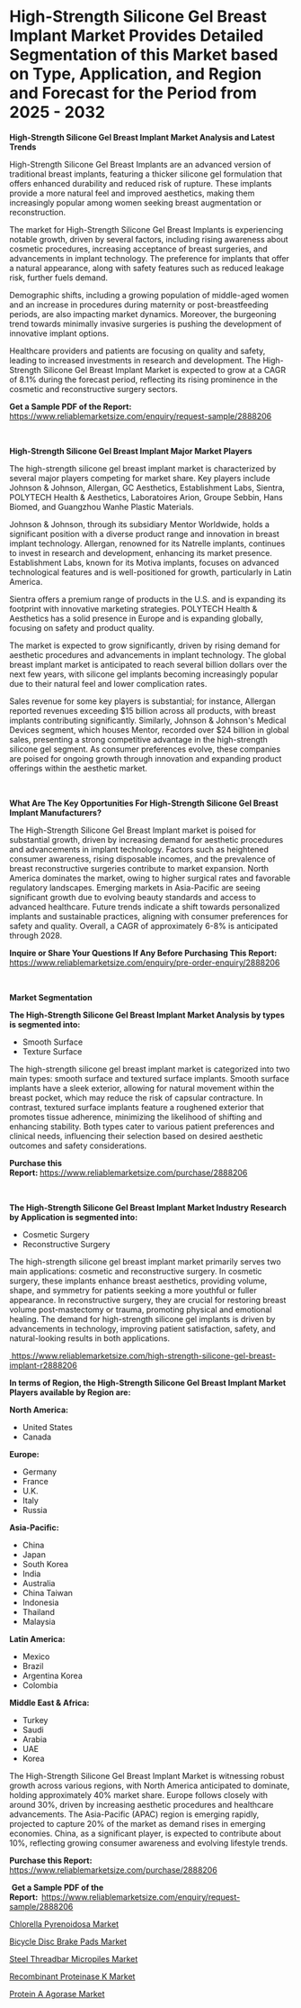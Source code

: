 <p><h1>High-Strength Silicone Gel Breast Implant Market Provides Detailed Segmentation of this Market based on Type, Application, and Region and Forecast for the Period from 2025 - 2032</h1></p><p><strong>High-Strength Silicone Gel Breast Implant Market Analysis and Latest Trends</strong></p>
<p><p>High-Strength Silicone Gel Breast Implants are an advanced version of traditional breast implants, featuring a thicker silicone gel formulation that offers enhanced durability and reduced risk of rupture. These implants provide a more natural feel and improved aesthetics, making them increasingly popular among women seeking breast augmentation or reconstruction.</p><p>The market for High-Strength Silicone Gel Breast Implants is experiencing notable growth, driven by several factors, including rising awareness about cosmetic procedures, increasing acceptance of breast surgeries, and advancements in implant technology. The preference for implants that offer a natural appearance, along with safety features such as reduced leakage risk, further fuels demand. </p><p>Demographic shifts, including a growing population of middle-aged women and an increase in procedures during maternity or post-breastfeeding periods, are also impacting market dynamics. Moreover, the burgeoning trend towards minimally invasive surgeries is pushing the development of innovative implant options. </p><p>Healthcare providers and patients are focusing on quality and safety, leading to increased investments in research and development. The High-Strength Silicone Gel Breast Implant Market is expected to grow at a CAGR of 8.1% during the forecast period, reflecting its rising prominence in the cosmetic and reconstructive surgery sectors.</p></p>
<p><strong>Get a Sample PDF of the Report:&nbsp;</strong> <a href="https://www.reliablemarketsize.com/enquiry/request-sample/2888206?utm_campaign=1131&utm_medium=2&utm_source=Github&utm_content=ia&utm_term=14032025&utm_id=high-strength-silicone-gel-breast-implant">https://www.reliablemarketsize.com/enquiry/request-sample/2888206</a></p>
<p>&nbsp;</p>
<p><strong>High-Strength Silicone Gel Breast Implant Major Market Players</strong></p>
<p><p>The high-strength silicone gel breast implant market is characterized by several major players competing for market share. Key players include Johnson & Johnson, Allergan, GC Aesthetics, Establishment Labs, Sientra, POLYTECH Health & Aesthetics, Laboratoires Arion, Groupe Sebbin, Hans Biomed, and Guangzhou Wanhe Plastic Materials. </p><p>Johnson & Johnson, through its subsidiary Mentor Worldwide, holds a significant position with a diverse product range and innovation in breast implant technology. Allergan, renowned for its Natrelle implants, continues to invest in research and development, enhancing its market presence. Establishment Labs, known for its Motiva implants, focuses on advanced technological features and is well-positioned for growth, particularly in Latin America.</p><p>Sientra offers a premium range of products in the U.S. and is expanding its footprint with innovative marketing strategies. POLYTECH Health & Aesthetics has a solid presence in Europe and is expanding globally, focusing on safety and product quality. </p><p>The market is expected to grow significantly, driven by rising demand for aesthetic procedures and advancements in implant technology. The global breast implant market is anticipated to reach several billion dollars over the next few years, with silicone gel implants becoming increasingly popular due to their natural feel and lower complication rates.</p><p>Sales revenue for some key players is substantial; for instance, Allergan reported revenues exceeding $15 billion across all products, with breast implants contributing significantly. Similarly, Johnson & Johnson's Medical Devices segment, which houses Mentor, recorded over $24 billion in global sales, presenting a strong competitive advantage in the high-strength silicone gel segment. As consumer preferences evolve, these companies are poised for ongoing growth through innovation and expanding product offerings within the aesthetic market.</p></p>
<p>&nbsp;</p>
<p><strong>What Are The Key Opportunities For High-Strength Silicone Gel Breast Implant Manufacturers?</strong></p>
<p><p>The High-Strength Silicone Gel Breast Implant market is poised for substantial growth, driven by increasing demand for aesthetic procedures and advancements in implant technology. Factors such as heightened consumer awareness, rising disposable incomes, and the prevalence of breast reconstructive surgeries contribute to market expansion. North America dominates the market, owing to higher surgical rates and favorable regulatory landscapes. Emerging markets in Asia-Pacific are seeing significant growth due to evolving beauty standards and access to advanced healthcare. Future trends indicate a shift towards personalized implants and sustainable practices, aligning with consumer preferences for safety and quality. Overall, a CAGR of approximately 6-8% is anticipated through 2028.</p></p>
<p><strong>Inquire or Share Your Questions If Any Before Purchasing This Report:</strong> <a href="https://www.reliablemarketsize.com/enquiry/pre-order-enquiry/2888206?utm_campaign=1131&utm_medium=2&utm_source=Github&utm_content=ia&utm_term=14032025&utm_id=high-strength-silicone-gel-breast-implant">https://www.reliablemarketsize.com/enquiry/pre-order-enquiry/2888206</a></p>
<p>&nbsp;</p>
<p><strong>Market Segmentation</strong></p>
<p><strong>The High-Strength Silicone Gel Breast Implant Market Analysis by types is segmented into:</strong></p>
<p><ul><li>Smooth Surface</li><li>Texture Surface</li></ul></p>
<p><p>The high-strength silicone gel breast implant market is categorized into two main types: smooth surface and textured surface implants. Smooth surface implants have a sleek exterior, allowing for natural movement within the breast pocket, which may reduce the risk of capsular contracture. In contrast, textured surface implants feature a roughened exterior that promotes tissue adherence, minimizing the likelihood of shifting and enhancing stability. Both types cater to various patient preferences and clinical needs, influencing their selection based on desired aesthetic outcomes and safety considerations.</p></p>
<p><strong>Purchase this Report:&nbsp;</strong><a href="https://www.reliablemarketsize.com/purchase/2888206?utm_campaign=1131&utm_medium=2&utm_source=Github&utm_content=ia&utm_term=14032025&utm_id=high-strength-silicone-gel-breast-implant">https://www.reliablemarketsize.com/purchase/2888206</a></p>
<p>&nbsp;</p>
<p><strong>The High-Strength Silicone Gel Breast Implant Market Industry Research by Application is segmented into:</strong></p>
<p><ul><li>Cosmetic Surgery</li><li>Reconstructive Surgery</li></ul></p>
<p><p>The high-strength silicone gel breast implant market primarily serves two main applications: cosmetic and reconstructive surgery. In cosmetic surgery, these implants enhance breast aesthetics, providing volume, shape, and symmetry for patients seeking a more youthful or fuller appearance. In reconstructive surgery, they are crucial for restoring breast volume post-mastectomy or trauma, promoting physical and emotional healing. The demand for high-strength silicone gel implants is driven by advancements in technology, improving patient satisfaction, safety, and natural-looking results in both applications.</p></p>
<p><a href="https://www.reliablemarketsize.com/high-strength-silicone-gel-breast-implant-r2888206?utm_campaign=1131&utm_medium=2&utm_source=Github&utm_content=ia&utm_term=14032025&utm_id=high-strength-silicone-gel-breast-implant">&nbsp;https://www.reliablemarketsize.com/high-strength-silicone-gel-breast-implant-r2888206</a></p>
<p><strong>In terms of Region, the High-Strength Silicone Gel Breast Implant Market Players available by Region are:</strong></p>
<p>
    <p> <strong> North America: </strong>
        <ul>
            <li>United States</li>
            <li>Canada</li>
        </ul>
        </p> 
    <p> <strong> Europe: </strong>
        <ul>
            <li>Germany</li>
            <li>France</li>
            <li>U.K.</li>
            <li>Italy</li>
            <li>Russia</li>
        </ul>
        </p> 
    <p> <strong> Asia-Pacific: </strong>
        <ul>
            <li>China</li>
            <li>Japan</li>
            <li>South Korea</li>
            <li>India</li>
            <li>Australia</li>
            <li>China Taiwan</li>
            <li>Indonesia</li>
            <li>Thailand</li>
            <li>Malaysia</li>
        </ul>
        </p> 
    <p> <strong> Latin America: </strong>
        <ul>
            <li>Mexico</li>
            <li>Brazil</li>
            <li>Argentina Korea</li>
            <li>Colombia</li>
        </ul>
        </p> 
    <p> <strong> Middle East & Africa: </strong>
        <ul>
            <li>Turkey</li>
            <li>Saudi</li>
            <li>Arabia</li>
            <li>UAE</li>
            <li>Korea</li>
        </ul>
    </p>
    </p>
<p><p>The High-Strength Silicone Gel Breast Implant Market is witnessing robust growth across various regions, with North America anticipated to dominate, holding approximately 40% market share. Europe follows closely with around 30%, driven by increasing aesthetic procedures and healthcare advancements. The Asia-Pacific (APAC) region is emerging rapidly, projected to capture 20% of the market as demand rises in emerging economies. China, as a significant player, is expected to contribute about 10%, reflecting growing consumer awareness and evolving lifestyle trends.</p></p>
<p><strong>Purchase this Report: </strong><a href="https://www.reliablemarketsize.com/purchase/2888206?utm_campaign=1131&utm_medium=2&utm_source=Github&utm_content=ia&utm_term=14032025&utm_id=high-strength-silicone-gel-breast-implant">https://www.reliablemarketsize.com/purchase/2888206</a></p>
<p>&nbsp;<strong>Get a Sample PDF of the Report:&nbsp;&nbsp;</strong><a href="https://www.reliablemarketsize.com/enquiry/request-sample/2888206?utm_campaign=1131&utm_medium=2&utm_source=Github&utm_content=ia&utm_term=14032025&utm_id=high-strength-silicone-gel-breast-implant">https://www.reliablemarketsize.com/enquiry/request-sample/2888206</a></p>
<p><strong></strong></p>
<p><p><a href="https://github.com/wilzeryammy/Market-Research-Report-List-1/blob/main/chlorella-pyrenoidosa-market.md?utm_campaign=1131&utm_medium=2&utm_source=Github&utm_content=ia&utm_term=14032025&utm_id=high-strength-silicone-gel-breast-implant">Chlorella Pyrenoidosa Market</a></p><p><a href="https://github.com/fontshatintj/Market-Research-Report-List-1/blob/main/bicycle-disc-brake-pads-market.md?utm_campaign=1131&utm_medium=2&utm_source=Github&utm_content=ia&utm_term=14032025&utm_id=high-strength-silicone-gel-breast-implant">Bicycle Disc Brake Pads Market</a></p><p><a href="https://github.com/sphaabrose/Market-Research-Report-List-1/blob/main/steel-threadbar-micropiles-market.md?utm_campaign=1131&utm_medium=2&utm_source=Github&utm_content=ia&utm_term=14032025&utm_id=high-strength-silicone-gel-breast-implant">Steel Threadbar Micropiles Market</a></p><p><a href="https://github.com/firdwsermald/Market-Research-Report-List-1/blob/main/recombinant-proteinase-k-market.md?utm_campaign=1131&utm_medium=2&utm_source=Github&utm_content=ia&utm_term=14032025&utm_id=high-strength-silicone-gel-breast-implant">Recombinant Proteinase K Market</a></p><p><a href="https://github.com/etapaqanee/Market-Research-Report-List-1/blob/main/protein-a-agorase-market.md?utm_campaign=1131&utm_medium=2&utm_source=Github&utm_content=ia&utm_term=14032025&utm_id=high-strength-silicone-gel-breast-implant">Protein A Agorase Market</a></p></p>